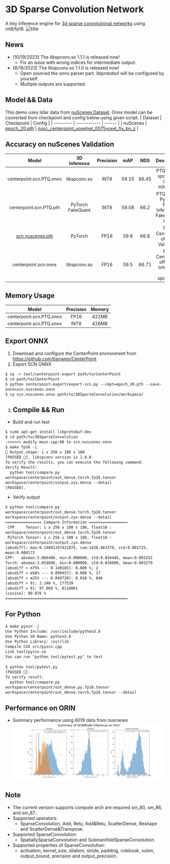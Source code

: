 # 3D Sparse Convolution Network
A tiny inference engine for [3d sparse convolutional networks](https://github.com/tianweiy/CenterPoint/blob/master/det3d/models/backbones/scn.py) using int8/fp16.
![title](/assets/3dsparse_conv.png)

## News
- (10/19/2023) The libspconv.so 1.1.1 is released now!
  - Fix an issue with wrong indices for intermediate output.
- (8/18/2023) The libspconv.so 1.1.0 is released now!
  - Open sourced the onnx parser part. libprotobuf will be configured by yourself.
  - Multiple outputs are supported.

## Model && Data
This demo uses lidar data from [nuScenes Dataset](https://www.nuscenes.org/).
Onnx model can be converted from checkpoint and config below using given script.
|  Dataset  |  Checkpoint  | Config |
| --------- | ------------ | ------ |
|  nuScenes | [epoch_20.pth](https://mitprod-my.sharepoint.com/:f:/g/personal/tianweiy_mit_edu/EhgzjwV2EghOnHFKyRgSadoBr2kUo7yPu52N-I3dG3c5dA?e=a9MdhX) | [nusc_centerpoint_voxelnet_0075voxel_fix_bn_z](https://github.com/tianweiy/CenterPoint/blob/master/configs/nusc/voxelnet/nusc_centerpoint_voxelnet_0075voxel_fix_bn_z.py) |

## Accuracy on nuScenes Validation
|         **Model**        |  **3D Inference** | **Precision** | **mAP** | **NDS** |                   **Description**                  |
|:------------------------:|:-----------------:|:-------------:|:-------:|:-------:|:--------------------------------------------------:|
| centerpoint.scn.PTQ.onnx |     libspconv.so     |      INT8     | 59.15  |  66.45  | PTQ Model, spconv.so INT8 Inference                |
| centerpoint.scn.PTQ.pth | PyTorch FakeQuant |      INT8     |   59.08  |   66.2  | PTQ Model, PyTorch FP16 Inference + FakeQuant-INT8 |
|     [scn.nuscenes.pth](https://github.com/tianweiy/CenterPoint/blob/master/configs/nusc/README.md)     |      PyTorch      |      FP16     |   59.6  |   66.8  | From CenterPoint official, Validation              |
|     centerpoint.scn.onnx    |     libspconv.so     |      FP16     |   59.5  |  66.71  | From CenterPoint official & Inference by spconv.so |

## Memory Usage
|     **Model**     | **Precision** | **Memory** |
|:-----------------:|:-------------:|:----------:|
| centerpoint.scn.PTQ.onnx |      FP16     |    422MB   |
| centerpoint.scn.PTQ.onnx |      INT8     |    426MB   |

## Export ONNX
1. Download and configure the CenterPoint environment from https://github.com/tianweiy/CenterPoint
2. Export SCN ONNX
```
$ cp -r tool/centerpoint-export path/to/CenterPoint
$ cd path/to/CenterPoint
$ python centerpoint-export/export-scn.py --ckpt=epoch_20.pth --save-onnx=scn.nuscenes.onnx
$ cp scn.nuscenes.onnx path/to/3DSparseConvolution/workspace/
```

3. ## Compile && Run
- Build and run test
```
$ sudo apt-get install libprotobuf-dev
$ cd path/to/3DSparseConvolution
->>>>>> modify main.cpp:80 to scn.nuscenes.onnx
$ make fp16 -j
🙌 Output.shape: 1 x 256 x 180 x 180
[PASSED 🤗], libspconv version is 1.0.0
To verify the results, you can execute the following command.
Verify Result:
  python tool/compare.py workspace/centerpoint/out_dense.torch.fp16.tensor workspace/centerpoint/output.zyx.dense --detail
[PASSED].
```

- Verify output
```
$ python tool/compare.py workspace/centerpoint/out_dense.torch.fp16.tensor workspace/centerpoint/output.zyx.dense --detail
================ Compare Information =================
 CPP     Tensor: 1 x 256 x 180 x 180, float16 : workspace/centerpoint/out_dense.torch.fp16.tensor
 PyTorch Tensor: 1 x 256 x 180 x 180, float16 : workspace/centerpoint/output.zyx.dense
[absdiff]: max:0.19891357421875, sum:1438.463379, std:0.001725, mean:0.000173
CPP:   absmax:3.066406, min:0.000000, std:0.034445, mean:0.003252
Torch: absmax:3.054688, min:0.000000, std:0.034600, mean:0.003279
[absdiff > m75% --- 0.149185]: 0.000 %, 2
[absdiff > m50% --- 0.099457]: 0.000 %, 17
[absdiff > m25% --- 0.049728]: 0.010 %, 846
[absdiff > 0]: 2.140 %, 177539
[absdiff = 0]: 97.860 %, 8116861
[cosine]: 99.876 %
======================================================
```

## For Python
```
$ make pyscn -j
Use Python Include: /usr/include/python3.8
Use Python SO Name: python3.8
Use Python Library: /usr/lib
Compile CXX src/pyscn.cpp
Link tool/pyscn.so
You can run "python tool/pytest.py" to test

$ python tool/pytest.py
[PASSED 🤗].
To verify result:
  python tool/compare.py workspace/centerpoint/out_dense.py.fp16.tensor workspace/centerpoint/out_dense.torch.fp16.tensor --detail
```

## Performance on ORIN
- Summary performance using 6019 data from nuscenes
![](workspace/perf.png)

## Note
- The current version supports compute arch are required sm_80, sm_86, and sm_87..
- Supported operators:
  - SparseConvolution, Add, Relu, Add&Relu, ScatterDense, Reshape and ScatterDense&Transpose.
- Supported SparseConvolution:
  - SpatiallySparseConvolution and SubmanifoldSparseConvolution.
- Supported properties of SparseConvolution:
  - activation, kernel_size, dilation, stride, padding, rulebook, subm, output_bound, precision and output_precision.